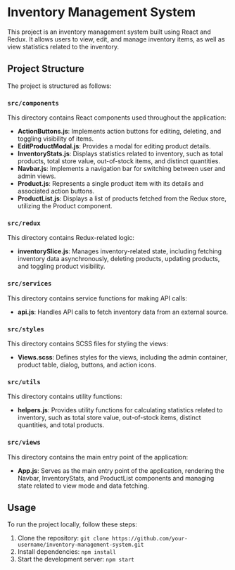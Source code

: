 
# Inventory Management System

This project is an inventory management system built using React and Redux. It allows users to view, edit, and manage inventory items, as well as view statistics related to the inventory.

## Project Structure

The project is structured as follows:

### `src/components`

This directory contains React components used throughout the application:

- **ActionButtons.js**: Implements action buttons for editing, deleting, and toggling visibility of items.
- **EditProductModal.js**: Provides a modal for editing product details.
- **InventoryStats.js**: Displays statistics related to inventory, such as total products, total store value, out-of-stock items, and distinct quantities.
- **Navbar.js**: Implements a navigation bar for switching between user and admin views.
- **Product.js**: Represents a single product item with its details and associated action buttons.
- **ProductList.js**: Displays a list of products fetched from the Redux store, utilizing the Product component.

### `src/redux`

This directory contains Redux-related logic:

- **inventorySlice.js**: Manages inventory-related state, including fetching inventory data asynchronously, deleting products, updating products, and toggling product visibility.

### `src/services`

This directory contains service functions for making API calls:

- **api.js**: Handles API calls to fetch inventory data from an external source.

### `src/styles`

This directory contains SCSS files for styling the views:

- **Views.scss**: Defines styles for the views, including the admin container, product table, dialog, buttons, and action icons.

### `src/utils`

This directory contains utility functions:

- **helpers.js**: Provides utility functions for calculating statistics related to inventory, such as total store value, out-of-stock items, distinct quantities, and total products.

### `src/views`

This directory contains the main entry point of the application:

- **App.js**: Serves as the main entry point of the application, rendering the Navbar, InventoryStats, and ProductList components and managing state related to view mode and data fetching.

## Usage

To run the project locally, follow these steps:

1. Clone the repository: `git clone https://github.com/your-username/inventory-management-system.git`
2. Install dependencies: `npm install`
3. Start the development server: `npm start`


